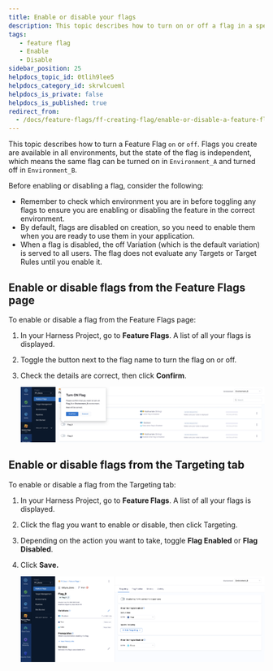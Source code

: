 ```yaml
---
title: Enable or disable your flags
description: This topic describes how to turn on or off a flag in a specific environment.
tags: 
   - feature flag
   - Enable
   - Disable
sidebar_position: 25
helpdocs_topic_id: 0tlih9lee5
helpdocs_category_id: skrwlcueml
helpdocs_is_private: false
helpdocs_is_published: true
redirect_from:
  - /docs/feature-flags/ff-creating-flag/enable-or-disable-a-feature-flag
---
```


This topic describes how to turn a Feature Flag `on` or `off`. Flags you create are available in all environments, but the state of the flag is independent, which means the same flag can be turned on in `Environment_A` and turned off in `Environment_B`.

Before enabling or disabling a flag, consider the following:

* Remember to check which environment you are in before toggling any flags to ensure you are enabling or disabling the feature in the correct environment.
* By default, flags are disabled on creation, so you need to enable them when you are ready to use them in your application.
* When a flag is disabled, the off Variation (which is the default variation) is served to all users. The flag does not evaluate any Targets or Target Rules until you enable it.

## Enable or disable flags from the Feature Flags page

To enable or disable a flag from the Feature Flags page:

1. In your Harness Project, go to **Feature Flags**. A list of all your flags is displayed.
2. Toggle the button next to the flag name to turn the flag on or off.
3. Check the details are correct, then click **Confirm**.

   ![A screenshot of a message asking the user to confirm they want to toggle a flag on. ](./static/1-enable-or-disable-a-feature-flag-07.png)

## Enable or disable flags from the Targeting tab

To enable or disable a flag from the Targeting tab:

1. In your Harness Project, go to **Feature Flags**. A list of all your flags is displayed.
2. Click the flag you want to enable or disable, then click Targeting.
3. Depending on the action you want to take, toggle **Flag Enabled** or **Flag Disabled**.
4. Click **Save.**

   ![A screenshot of a message asking the user to confirm they want to toggle a flag on. ](./static/1-enable-or-disable-a-feature-flag-08.png)

